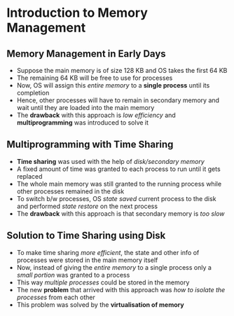 # Introduction to Memory Management

## Memory Management in Early Days

- Suppose the main memory is of size 128 KB and OS takes the first 64 KB
- The remaining 64 KB will be free to use for processes
- Now, OS will assign this *entire memory* to a **single process** until its completion
- Hence, other processes will have to remain in secondary memory and wait until
they are loaded into the main memory
- The **drawback** with this approach is *low efficiency* and **multiprogramming**
was introduced to solve it

## Multiprogramming with Time Sharing

- **Time sharing** was used with the help of *disk/secondary memory*
- A fixed amount of time was granted to each process to run until it gets replaced
- The whole main memory was still granted to the running process while other
processes remained in the disk
- To switch b/w processes, OS *state saved* current process to the disk and performed
*state restore* on the next process
- The **drawback** with this approach is that secondary memory is *too slow*

## Solution to Time Sharing using Disk

- To make time sharing *more efficient*, the state and other info of processes
were stored in the main memory itself
- Now, instead of giving the *entire memory* to a single process only a *small portion*
was granted to a process
- This way *multiple processes* could be stored in the memory
- The new **problem** that arrived with this approach was *how to isolate the*
*processes* from each other
- This problem was solved by the **virtualisation of memory**
